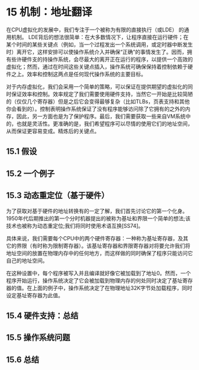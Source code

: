 # 15 机制：地址翻译

在CPU虚拟化的发展中，我们专注于一个被称为有限的直接执行（或LDE） 的通用机制。 LDE背后的想法很简单：在大多数情况下，让程序直接在运行硬件；在某个时间的某些关键点（例如，当一个过程发出一个系统调用，或定时器中断发生时）离开它，这样安排可以使操作系统介入并确保“正确”的事情发生了。因而，拥有些许硬件支的持操作系统，会尽最大的离开正在运行的程序，以提供一个高效的虚拟化；然而，通过在时间这些关键点插入，操作系统可确保保持着控制依赖于硬件之上。效率和控制这两点是任何现代操作系统的主要目标。

对于内存虚拟化，我们会采用一个简单的策略，可以保证在提供期望的虚拟化的同时保证效率和控制。效率规定了我们需要使用硬件支持，当然它一开始是比较简陋的（仅仅几个寄存器）但是之后它会变得最够复杂（比如TLBs，页表支持和其他你会看到的）。控制表明操作系统保证了没有程序能够访问除了它拥有的之外的内存，因此，另一方面也是为了保护程序。最后，我们需要获取一些来自VM系统中的，也就是灵活性。更准确的是，我们希望程序可以尽情的使用它们的地址空间，从而保证更容易变成。精炼后的关键点。

## 15.1 假设

## 15.2 一个例子

## 15.3 动态重定位（基于硬件）

为了获取对基于硬件的地址转换有的一定了解，我们首先讨论它的第一个化身。1950年代后期推出的第一个分时机器提出的被称为基址和界限一个简单的想法;该技术也被称为动态重定位;我们将同时使用术语互换[SS74]。

具体来说，我们需要每个CPU中的两个硬件寄存器：一种称为基址寄存器，及其它的界限（有时称为限制寄存器）。该基址寄存器和界限寄存器对将要允许我们将地址空间的放置在物理内存中的任何地方，而这样做的同时确保了程序只能访问它自己的地址空间。

在这种设置中，每个程序被写入并且编译就好像它被加载到了地址0。然而，一个程序开始运行，操作系统决定了它会被加载到物理内存的何处同时决定了基址寄存器的值。在上面的例子中，操作系统决定了在物理地址32K字节处加载程序，同时设定基址寄存器为此值。

## 15.4 硬件支持：总结

## 15.5 操作系统问题

## 15.6 总结
